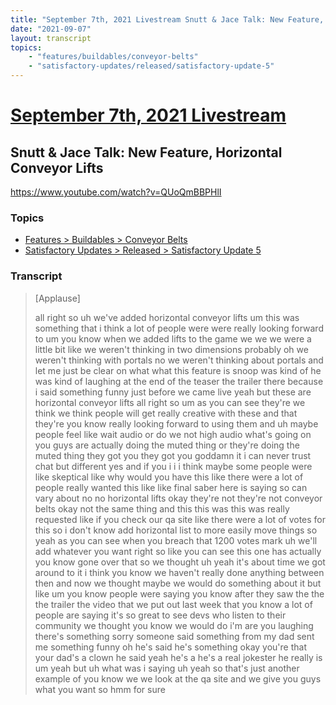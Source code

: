 ```yaml
---
title: "September 7th, 2021 Livestream Snutt & Jace Talk: New Feature, Horizontal Conveyor Lifts"
date: "2021-09-07"
layout: transcript
topics:
    - "features/buildables/conveyor-belts"
    - "satisfactory-updates/released/satisfactory-update-5"
---
```

# [September 7th, 2021 Livestream](../2021-09-07.md)
## Snutt & Jace Talk: New Feature, Horizontal Conveyor Lifts
https://www.youtube.com/watch?v=QUoQmBBPHlI

### Topics
* [Features > Buildables > Conveyor Belts](../topics/features/buildables/conveyor-belts.md)
* [Satisfactory Updates > Released > Satisfactory Update 5](../topics/satisfactory-updates/released/satisfactory-update-5.md)

### Transcript

> [Applause]
>
> all right so uh we've added horizontal conveyor lifts um this was something that i think a lot of people were were really looking forward to um you know when we added lifts to the game we we we were a little bit like we weren't thinking in two dimensions probably oh we weren't thinking with portals no we weren't thinking about portals and let me just be clear on what what this feature is snoop was kind of he was kind of laughing at the end of the teaser the trailer there because i said something funny just before we came live yeah but these are horizontal conveyor lifts all right so um as you can see they're we think we think people will get really creative with these and that they're you know really looking forward to using them and uh maybe people feel like wait audio or do we not high audio what's going on you guys are actually doing the muted thing or they're doing the muted thing they got you they got you goddamn it i can never trust chat but different yes and if you i i i think maybe some people were like skeptical like why would you have this like there were a lot of people really wanted this like like final saber here is saying so can vary about no no horizontal lifts okay they're not they're not conveyor belts okay not the same thing and this this was this was really requested like if you check our qa site like there were a lot of votes for this so i don't know add horizontal list to more easily move things so yeah as you can see when you breach that 1200 votes mark uh we'll add whatever you want right so like you can see this one has actually you know gone over that so we thought uh yeah it's about time we got around to it i think you know we haven't really done anything between then and now we thought maybe we would do something about it but like um you know people were saying you know after they saw the the the trailer the video that we put out last week that you know a lot of people are saying it's so great to see devs who listen to their community we thought you know we would do i'm are you laughing there's something sorry someone said something from my dad sent me something funny oh he's said he's something okay you're that your dad's a clown he said yeah he's a he's a real jokester he really is um yeah but uh what was i saying uh yeah so that's just another example of you know we we look at the qa site and we give you guys what you want so hmm for sure
